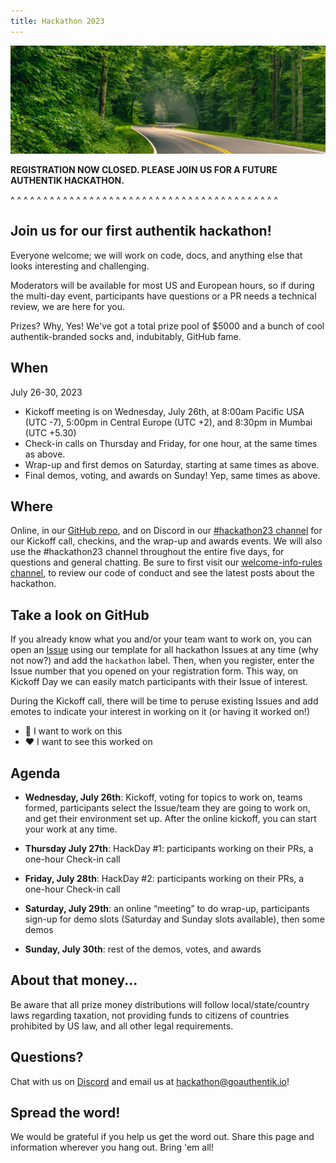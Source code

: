 ```yaml
---
title: Hackathon 2023
---
```


![hackathon-image](./horizontal-brandon-frie-rdHeGGn7rwQ-unsplash.jpg)

**REGISTRATION NOW CLOSED. PLEASE JOIN US FOR A FUTURE AUTHENTIK HACKATHON.**

^ ^ ^ ^ ^ ^ ^ ^ ^ ^ ^ ^ ^ ^ ^ ^ ^ ^ ^ ^ ^ ^ ^ ^ ^ ^ ^ ^ ^ ^ ^ ^ ^ ^ ^ ^ ^ ^ ^ ^ ^

## Join us for our first authentik hackathon!

Everyone welcome; we will work on code, docs, and anything else that looks interesting and challenging.

Moderators will be available for most US and European hours, so if during the multi-day event, participants have questions or a PR needs a technical review, we are here for you.

Prizes? Why, Yes! We've got a total prize pool of $5000 and a bunch of cool authentik-branded socks and, indubitably, GitHub fame.

## When

July 26-30, 2023

-   Kickoff meeting is on Wednesday, July 26th, at 8:00am Pacific USA (UTC -7), 5:00pm in Central Europe (UTC +2), and 8:30pm in Mumbai (UTC +5.30)
-   Check-in calls on Thursday and Friday, for one hour, at the same times as above.
-   Wrap-up and first demos on Saturday, starting at same times as above.
-   Final demos, voting, and awards on Sunday! Yep, same times as above.

## Where

Online, in our [GitHub repo](https://github.com/goauthentik/authentik), and on Discord in our [#hackathon23 channel](https://discord.com/channels/809154715984199690/1110948434552299673) for our Kickoff call, checkins, and the wrap-up and awards events. We will also use the #hackathon23 channel throughout the entire five days, for questions and general chatting. Be sure to first visit our [welcome-info-rules channel](https://discord.com/channels/809154715984199690/813452440660606986), to review our code of conduct and see the latest posts about the hackathon.

## Take a look on GitHub

If you already know what you and/or your team want to work on, you can open an [Issue](https://github.com/goauthentik/authentik/issues) using our template for all hackathon Issues at any time (why not now?) and add the `hackathon` label. Then, when you register, enter the Issue number that you opened on your registration form. This way, on Kickoff Day we can easily match participants with their Issue of interest.

During the Kickoff call, there will be time to peruse existing Issues and add emotes to indicate your interest in working on it (or having it worked on!)

-   🚀 I want to work on this
-   ❤️ I want to see this worked on

## Agenda

-   **Wednesday, July 26th**: Kickoff, voting for topics to work on, teams formed, participants select the Issue/team they are going to work on, and get their environment set up. After the online kickoff, you can start your work at any time.

-   **Thursday July 27th**: HackDay #1: participants working on their PRs, a one-hour Check-in call

-   **Friday, July 28th**: HackDay #2: participants working on their PRs, a one-hour Check-in call

-   **Saturday, July 29th**: an online “meeting” to do wrap-up, participants sign-up for demo slots (Saturday and Sunday slots available), then some demos

-   **Sunday, July 30th**: rest of the demos, votes, and awards

## About that money...

Be aware that all prize money distributions will follow local/state/country laws regarding taxation, not providing funds to citizens of countries prohibited by US law, and all other legal requirements.

## Questions?

Chat with us on [Discord](https://discord.com/channels/809154715984199690/1110948434552299673) and email us at hackathon@goauthentik.io!

## Spread the word!

We would be grateful if you help us get the word out. Share this page and information wherever you hang out. Bring 'em all!
